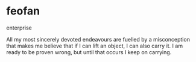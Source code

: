 # feofan
enterprise

All my most sincerely devoted endeavours are fuelled by a misconception that makes me believe that if I can lift an object, I can also carry it. I am ready to be proven wrong, but until that occurs I keep on carrying. 
